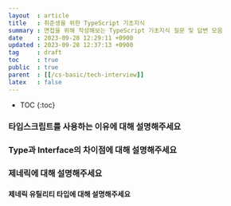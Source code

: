 ```yaml
---
layout  : article
title   : 취준생을 위한 TypeScript 기초지식 
summary : 면접을 위해 작성해보는 TypeScript 기초지식 질문 및 답변 모음
date    : 2023-09-28 12:29:11 +0900
updated : 2023-09-28 12:37:13 +0900
tag     : draft
toc     : true
public  : true
parent  : [[/cs-basic/tech-interview]]
latex   : false
---
```

* TOC
{:toc}

### 타입스크립트를 사용하는 이유에 대해 설명해주세요

### Type과 Interface의 차이점에 대해 설명해주세요

### 제네릭에 대해 설명해주세요

#### 제네릭 유틸리티 타입에 대해 설명해주세요

